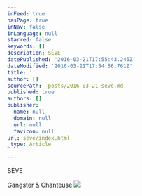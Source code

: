 ```yaml
---
inFeed: true
hasPage: true
inNav: false
inLanguage: null
starred: false
keywords: []
description: SÈVE
datePublished: '2016-03-21T17:55:43.245Z'
dateModified: '2016-03-21T17:54:56.761Z'
title: ''
author: []
sourcePath: _posts/2016-03-21-seve.md
published: true
authors: []
publisher:
  name: null
  domain: null
  url: null
  favicon: null
url: seve/index.html
_type: Article

---
```

SÈVE

Gangster & Chanteuse
![](https://the-grid-user-content.s3-us-west-2.amazonaws.com/efc2b8a0-2cc8-4040-a611-ca2296b81274.jpg)